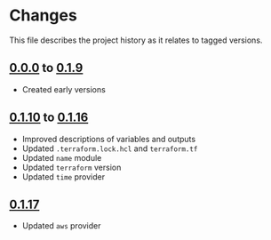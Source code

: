 # Changes
This file describes the project history as it relates to tagged versions.

## [0.0.0](.) to [0.1.9](.)
- Created early versions

## [0.1.10](.) to [0.1.16](.)
- Improved descriptions of variables and outputs
- Updated `.terraform.lock.hcl` and `terraform.tf`
- Updated `name` module
- Updated `terraform` version
- Updated `time` provider

## [0.1.17](.)
- Updated `aws` provider
